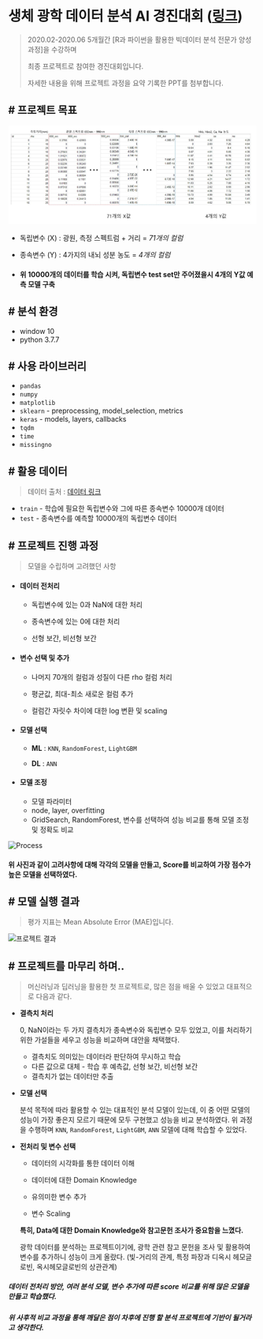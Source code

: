 # 생체 광학 데이터 분석 AI 경진대회 ([링크](https://dacon.io/competitions/official/235608/overview/))

>2020.02-2020.06 5개월간 [R과 파이썬을 활용한 빅데이터 분석 전문가 양성과정]을 수강하며
>
>최종 프로젝트로 참여한 경진대회입니다. 
>
>자세한 내용을 위해 프로젝트 과정을 요약 기록한 PPT를 첨부합니다.





## # 프로젝트 목표

![프로젝트 목표](./img/dacon_data.JPG)

- 독립변수 (X) : 광원, 측정 스펙트럼 + 거리 = *71개의 컬럼*

- 종속변수 (Y) : 4가지의 내뇌 성분 농도 = *4개의 컬럼*

- #### 위 10000개의 데이터를 학습 시켜, 독립변수 test set만 주어졌을시 4개의 Y값 예측 모델 구축



## # 분석 환경

- window 10
- python 3.7.7



## # 사용 라이브러리

- `pandas`
- `numpy`
- `matplotlib`
- `sklearn` - preprocessing, model_selection, metrics
- `keras` - models, layers, callbacks
- `tqdm`
- `time`
- `missingno`



## # 활용 데이터

> 데이터 출처 : [데이터 링크](https://dacon.io/competitions/official/235608/data/)

- `train` - 학습에 필요한 독립변수와 그에 따른 종속변수 10000개 데이터
- `test` - 종속변수를 예측할 10000개의 독립변수 데이터



## # 프로젝트 진행 과정

> 모델을 수립하며 고려했던 사항

- #### 데이터 전처리

  - 독립변수에 있는 0과 NaN에 대한 처리

  - 종속변수에 있는 0에 대한 처리

  - 선형 보간, 비선형 보간

    

- #### 변수 선택 및 추가

  - 나머지 70개의 컬럼과 성질이 다른 rho 컬럼 처리

  - 평균값, 최대-최소 새로운 컬럼 추가

  - 컬럼간 자릿수 차이에 대한 log 변환 및 scaling

    

- #### 모델 선택

  - **ML** : `KNN`, `RandomForest`, `LightGBM`

  - **DL** : `ANN`

    

- #### 모델 조정

  - 모델 파라미터
  - node, layer, overfitting
  - GridSearch, RandomForest, 변수를 선택하여 성능 비교를 통해 모델 조정 및 정확도 비교

![Process](README.assets/process.JPG)

#### 위 사진과 같이 고려사항에 대해 각각의 모델을 만들고, Score를 비교하여 가장 점수가 높은 모델을 선택하였다.



## # 모델 실행 결과

> 평가 지표는 Mean Absolute Error (MAE)입니다.

![프로젝트 결과](README.assets/dacon_resuly.JPG)

## # 프로젝트를 마무리 하며..

> 머신러닝과 딥러닝을 활용한 첫 프로젝트로, 많은 점을 배울 수 있었고 대표적으로 다음과 같다.

- **결측치 처리**

  0, NaN이라는 두 가지 결측치가 종속변수와 독립변수 모두 있었고, 이를 처리하기 위한 가설들을 세우고 성능을 비교하며 대안을 채택했다. 

  - 결측치도 의미있는 데이터라 판단하여 무시하고 학습 
  - 다른 값으로 대체 - 학습 후 예측값, 선형 보간, 비선형 보간
  - 결측치가 없는 데이터만 추출 

  

- **모델 선택**

  분석 목적에 따라 활용할 수 있는 대표적인 분석 모델이 있는데, 이 중 어떤 모델의 성능이 가장 좋은지 모르기 때문에 모두 구현했고 성능을 비교 분석하였다. 위 과정을 수행하며 `KNN`, `RandomForest`, `LightGBM`, `ANN` 모델에 대해 학습할 수 있었다.

  

- **전처리 및 변수 선택**

  - 데이터의 시각화를 통한 데이터 이해

  - 데이터에 대한 Domain Knowledge

  - 유의미한 변수 추가

  - 변수 Scaling

    

  **특히, Data에 대한 Domain Knowledge와 참고문헌 조사가 중요함을 느꼈다.**

  광학 데이터를 분석하는 프로젝트이기에, 광학 관련 참고 문헌을 조사 및 활용하여 변수를 추가하니 성능이 크게 올랐다. (빛-거리의 관계, 특정 파장과 디옥시 헤모글로빈, 옥시헤모글로빈의 상관관계)

  

##### 데이터 전처리 방안, 여러 분석 모델, 변수 추가에 따른 score 비교를 위해 많은 모델을 만들고 학습했다.

##### 위 사후적 비교 과정을 통해 깨달은 점이 차후에 진행 할 분석 프로젝트에 기반이 될거라고 생각한다.